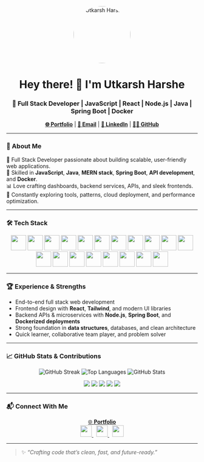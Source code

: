 <p align="center">
  <img src="https://utkarshharshe-inky.vercel.app/utkarsh-harshe.jpg" alt="Utkarsh Harshe" width="150" height="150" style="border-radius: 50%;" />
</p>

<h1 align="center">Hey there! 👋 I'm Utkarsh Harshe</h1>
<h3 align="center">🚀 Full Stack Developer | JavaScript | React | Node.js | Java | Spring Boot | Docker</h3>

<p align="center">
  <a href="https://utkarshharshe-inky.vercel.app/" target="_blank"><strong>🌐 Portfolio</strong></a> |
  <a href="mailto:utkarshharshe06@gmail.com"><strong>📩 Email</strong></a> |
  <a href="https://www.linkedin.com/in/utkarsh-r-harshe/" target="_blank"><strong>🔗 LinkedIn</strong></a> |
  <a href="https://github.com/UtkarshRH" target="_blank"><strong>👨‍💻 GitHub</strong></a>
</p>

---

### 🧠 About Me

💼 Full Stack Developer passionate about building scalable, user-friendly web applications.  
🧩 Skilled in **JavaScript**, **Java**, **MERN stack**, **Spring Boot**, **API development**, and **Docker**.  
📊 Love crafting dashboards, backend services, APIs, and sleek frontends.  
📌 Constantly exploring tools, patterns, cloud deployment, and performance optimization.

---

### 🛠️ Tech Stack

<p align="center">
  <img src="https://cdn.jsdelivr.net/gh/devicons/devicon/icons/html5/html5-original.svg" width="40" />
  <img src="https://cdn.jsdelivr.net/gh/devicons/devicon/icons/css3/css3-original.svg" width="40" />
  <img src="https://cdn.jsdelivr.net/gh/devicons/devicon/icons/javascript/javascript-original.svg" width="40" />
  <img src="https://cdn.jsdelivr.net/gh/devicons/devicon/icons/typescript/typescript-original.svg" width="40" />
  <img src="https://cdn.jsdelivr.net/gh/devicons/devicon/icons/react/react-original.svg" width="40" />
  <img src="https://cdn.jsdelivr.net/gh/devicons/devicon/icons/nextjs/nextjs-original.svg" width="40" />
  <img src="https://cdn.jsdelivr.net/gh/devicons/devicon/icons/nodejs/nodejs-original.svg" width="40" />
  <img src="https://cdn.jsdelivr.net/gh/devicons/devicon/icons/express/express-original.svg" width="40" />
  <img src="https://cdn.jsdelivr.net/gh/devicons/devicon/icons/mongodb/mongodb-original.svg" width="40" />
  <img src="https://cdn.jsdelivr.net/gh/devicons/devicon/icons/mysql/mysql-original.svg" width="40" />
  <img src="https://cdn.jsdelivr.net/gh/devicons/devicon/icons/java/java-original.svg" width="40" />
  <img src="https://cdn.jsdelivr.net/gh/devicons/devicon/icons/spring/spring-original.svg" width="40" />
  <img src="https://cdn.jsdelivr.net/gh/devicons/devicon/icons/bootstrap/bootstrap-original.svg" width="40" />
  <img src="https://upload.wikimedia.org/wikipedia/commons/d/d5/Tailwind_CSS_Logo.svg" width="40" />
  <img src="https://cdn.jsdelivr.net/gh/devicons/devicon/icons/git/git-original.svg" width="40" />
  <img src="https://cdn.jsdelivr.net/gh/devicons/devicon/icons/github/github-original.svg" width="40" />
  <img src="https://cdn.jsdelivr.net/gh/devicons/devicon/icons/postman/postman-original.svg" width="40" />
  <img src="https://cdn.jsdelivr.net/gh/devicons/devicon/icons/vscode/vscode-original.svg" width="40" />
  <img src="https://cdn.jsdelivr.net/gh/devicons/devicon/icons/docker/docker-original.svg" width="40" />
</p>

---

### 🏆 Experience & Strengths

- End-to-end full stack web development  
- Frontend design with **React**, **Tailwind**, and modern UI libraries  
- Backend APIs & microservices with **Node.js**, **Spring Boot**, and **Dockerized deployments**  
- Strong foundation in **data structures**, databases, and clean architecture  
- Quick learner, collaborative team player, and problem solver  

---

### 📈 GitHub Stats & Contributions

<p align="center">
  <!-- GitHub Streak (Fixed version using alternative API) -->
  <img src="https://github-readme-streak-stats.herokuapp.com/?user=UtkarshRH&theme=radical&hide_border=true" alt="GitHub Streak" />

  <!-- Most Used Languages -->
  <img src="https://github-readme-stats.vercel.app/api/top-langs/?username=UtkarshRH&layout=compact&theme=radical&hide_border=true" alt="Top Languages" />

  <!-- Repo Stars & Commits -->
  <img src="https://github-readme-stats.vercel.app/api?username=UtkarshRH&show_icons=true&count_private=true&theme=radical&hide_border=true" alt="GitHub Stats" />
</p>

<p align="center">
  <!-- Cool Badges -->
  <img src="https://img.shields.io/badge/🔥-Total%20Commits-blue?style=for-the-badge" />
  <img src="https://img.shields.io/badge/⭐-Total%20Stars-yellow?style=for-the-badge" />
  <img src="https://img.shields.io/badge/👨‍💻-Contributions-green?style=for-the-badge" />
  <img src="https://img.shields.io/badge/Docker-Containers-blue?style=for-the-badge&logo=docker&logoColor=white" />
  <img src="https://img.shields.io/badge/Followers-@UtkarshRH-blue?style=for-the-badge&logo=github" />
</p>

---

### 📬 Connect With Me

<p align="center">
  <a href="https://utkarshharshe-inky.vercel.app/" target="_blank">
    🌐 <strong>Portfolio</strong>
  </a>
  <br/>
  <a href="https://www.linkedin.com/in/utkarsh-r-harshe/" target="_blank">
    <img src="https://cdn.jsdelivr.net/npm/simple-icons@v3/icons/linkedin.svg" width="30" />
  </a>
  &nbsp;
  <a href="mailto:utkarshharshe06@gmail.com">
    <img src="https://cdn.jsdelivr.net/npm/simple-icons@v3/icons/gmail.svg" width="30" />
  </a>
  &nbsp;
  <a href="https://github.com/UtkarshRH" target="_blank">
    <img src="https://cdn.jsdelivr.net/npm/simple-icons@v3/icons/github.svg" width="30" />
  </a>
</p>

---

> ✨ *“Crafting code that’s clean, fast, and future-ready.”*
